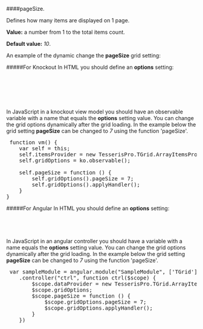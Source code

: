 ﻿####pageSize.

Defines how many items are displayed on 1 page.

**Value:** a number from 1 to the total items count.

**Default value:** *10*.

An example of the dynamic change the **pageSize** grid setting:

#####For Knockout
In HTML you should define an **options** setting:

<pre class="brush: html">
	<div id="test-knockout" data-bind="tgrid: { provider: itemsProvider, options: gridOptions}">
	</div>
</pre>
#####
In JavaScript in a knockout view model you should have an observable variable with a name that equals the **options** setting value. 
You can change the grid options dynamically after the grid loading. In the example below the grid setting **pageSize**
can be changed to *7* using the function 'pageSize'.

<pre class="brush: js">
 function vm() {
    var self = this;
    self.itemsProvider = new TesserisPro.TGrid.ArrayItemsProvider(items);
    self.gridOptions = ko.observable();

    self.pageSize = function () {
        self.gridOptions().pageSize = 7;
        self.gridOptions().applyHandler();
	}
}
</pre>

#####For Angular
In HTML you should define an **options** setting:
<pre class="brush: html">
	<t-grid id="test-angular" provider="dataProvider" options="gridOptions">
	</t-grid>
</pre>
#####
In JavaScript in an angular controller you should have a variable with a name equals the **options** setting value. 
You can change the grid options dynamically after the grid loading. In the example below the grid setting **pageSize**
can be changed to *7* using the function 'pageSize'.

<pre class="brush:js">
 var sampleModule = angular.module("SampleModule", ['TGrid'])
    .controller("ctrl", function ctrl($scope) {
        $scope.dataProvider = new TesserisPro.TGrid.ArrayItemsProvider(items);
        $scope.gridOptions;
		$scope.pageSize = function () {
            $scope.gridOptions.pageSize = 7;
            $scope.gridOptions.applyHandler();
		}
	})
</pre>

#####

<script type="text/javascript">
    SyntaxHighlighter.highlight();
</script>